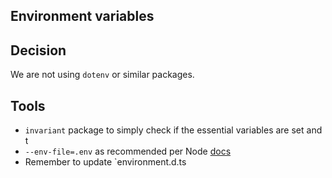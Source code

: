 ## Environment variables

## Decision

We are not using `dotenv` or similar packages.

## Tools

- `invariant` package to simply check if the essential variables are set and t
- `--env-file=.env` as recommended per Node [docs ](https://nodejs.org/en/learn/command-line/how-to-read-environment-variables-from-nodejs)
- Remember to update `environment.d.ts
